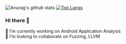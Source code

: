 
  ![Anurag's github stats](https://github-readme-stats.vercel.app/api?username=kordood&show_icons=true&theme=dark&count_private=true)    [![Top Langs](https://github-readme-stats.vercel.app/api/top-langs/?username=kordood&layout=compact)](https://github.com/anuraghazra/github-readme-stats)

  

### Hi there 👋
🔭 I’m currently working on Android Application Analysis  
👯 I’m looking to collaborate on Fuzzing, LLVM  

<!--
**kordood/kordood** is a ✨ _special_ ✨ repository because its `README.md` (this file) appears on your GitHub profile.

Here are some ideas to get you started:

- 🔭 I’m currently working on ...
- 🌱 I’m currently learning ...
- 👯 I’m looking to collaborate on ...
- 🤔 I’m looking for help with ...
- 💬 Ask me about ...
- 📫 How to reach me: ...
- 😄 Pronouns: ...
- ⚡ Fun fact: ...
-->


